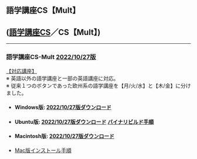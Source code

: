 ## 語学講座CS【Mult】     
## ([語学講座CS](https://csreviser.github.io/CS-English/)／CS【Mult】)
***
### 語学講座CS-Mult [2022/10/27版](https://github.com/CSReviser/CS-Mult/releases/tag/20221027)                 
                
[【対応講座】](https://github.com/CSReviser/CS-Mult/wiki/%E5%AF%BE%E5%BF%9C%E8%AC%9B%E5%BA%A7)            
※ 英語以外の語学講座と一部の英語講座に対応。          
※ 従来１つのボタンであった欧州系の語学講座を【月/火/水】と【木/金】に分けました。              
   - #### Windows版: [2022/10/27版ダウンロード](https://github.com/CSReviser/CS-Mult/releases/download/20221027/CS-Mult-Windows-20221027.zip)                          
   - #### Ubuntu版: [2022/10/27版ダウンロード](https://github.com/CSReviser/CS-Mult/releases/download/20221027/CS-Mult-Ubuntu-qt5-20221027.zip)                [バイナリビルド手順](https://github.com/CSReviser/CS-Mult/wiki/ubuntuビルド手順)                          
   - #### Macintosh版: [2022/10/27版ダウンロード](https://github.com/CSReviser/CS-Mult/releases/download/20221027/CS-Mult-Macintosh-220221027.dmg)
   -  [Mac版インストール手順](https://github.com/CSReviser/CS-English/wiki/Mac%E7%89%88%E3%82%A4%E3%83%B3%E3%82%B9%E3%83%88%E3%83%BC%E3%83%AB%E6%89%8B%E9%A0%86(%E3%83%91%E3%83%BC%E3%83%9F%E3%83%83%E3%82%B7%E3%83%A7%E3%83%B3%E6%B8%88))                          　　　           　　                            
